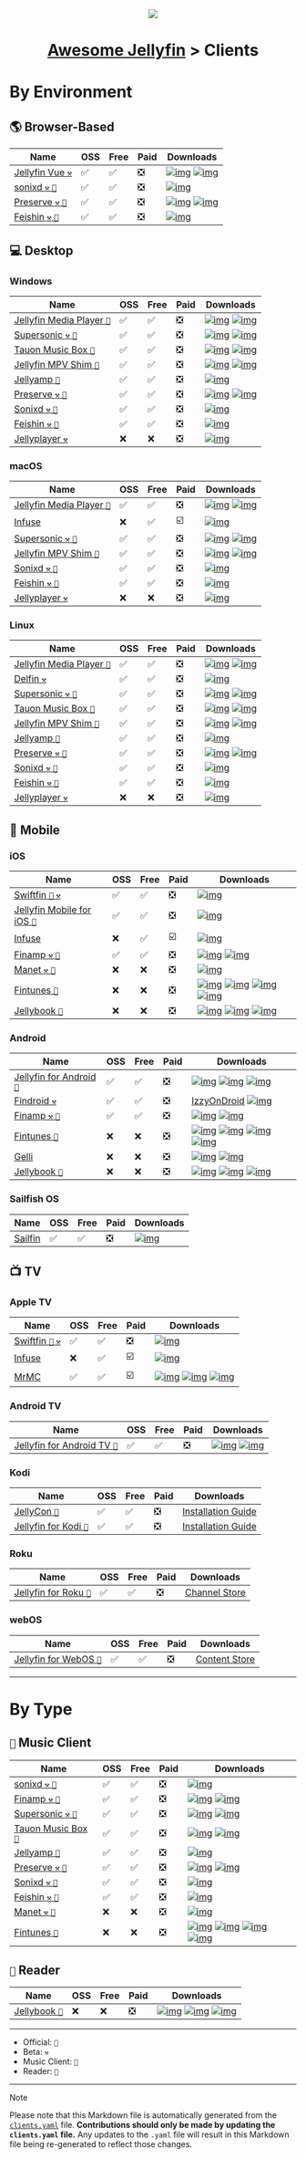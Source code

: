 
<!--
⚠️ WARNING: DO NOT EDIT THIS FILE ⚠️

This Markdown file is auto-generated from the `assets/clients/clients.yaml` file.
Any manual changes made to this file will be overwritten the next time it is generated.
To make changes, please edit the `assets/clients/clients.yaml` file and regenerate this Markdown file.
-->

<p align="center">
<img src="assets/banner.png" />
<h1 align="center"><a href="https://github.com/awesome-jellyfin/awesome-jellyfin">Awesome Jellyfin</a> > Clients</h1>
</p>

# By Environment
## 🌎 Browser-Based

| Name | OSS | Free | Paid | Downloads |
| ---- | --- | ---- | ---- | --------- |
| [Jellyfin Vue ` ⚒️ `](https://github.com/jellyfin/jellyfin-vue) | ✅ | ✅ | ❎ | [![img](assets/clients/icons/demo.png)](https://jf-vue.pages.dev/) [![img](assets/clients/icons/docker.png)](https://github.com/jellyfin/jellyfin-vue/pkgs/container/jellyfin-vue) |
| [sonixd ` ⚒️ ` ` 🎵 `](https://github.com/jeffvli/sonixd) | ✅ | ✅ | ❎ | [![img](assets/clients/icons/github.png)](https://github.com/jeffvli/sonixd/releases) |
| [Preserve ` ⚒️ ` ` 🎵 `](https://gitlab.com/preserve/preserve) | ✅ | ✅ | ❎ | [![img](assets/clients/icons/demo.png)](https://preserveplayer.com/) [![img](assets/clients/icons/github.png)](https://gitlab.com/preserve/preserve) |
| [Feishin ` ⚒️ ` ` 🎵 `](https://github.com/jeffvli/feishin) | ✅ | ✅ | ❎ | [![img](assets/clients/icons/github.png)](https://github.com/jeffvli/feishin) |

## 💻 Desktop

### Windows

| Name | OSS | Free | Paid | Downloads |
| ---- | --- | ---- | ---- | --------- |
| [Jellyfin Media Player ` 🔹 `](https://github.com/jellyfin/jellyfin-media-player) | ✅ | ✅ | ❎ | [![img](assets/clients/icons/github.png)](https://github.com/jellyfin/jellyfin-media-player/releases) [![img](assets/clients/icons/flathub.png)](https://flathub.org/apps/details/com.github.iwalton3.jellyfin-media-player) |
| [Supersonic ` ⚒️ ` ` 🎵 `](https://github.com/dweymouth/supersonic) | ✅ | ✅ | ❎ | [![img](assets/clients/icons/github.png)](https://github.com/dweymouth/supersonic) [![img](assets/clients/icons/flathub.png)](https://flathub.org/apps/io.github.dweymouth.supersonic) |
| [Tauon Music Box ` 🎵 `](https://github.com/Taiko2k/TauonMusicBox) | ✅ | ✅ | ❎ | [![img](assets/clients/icons/github.png)](https://github.com/Taiko2k/TauonMusicBox) [![img](assets/clients/icons/flathub.png)](https://flathub.org/apps/com.github.taiko2k.tauonmb) |
| [Jellyfin MPV Shim ` 🔹 `](https://github.com/jellyfin/jellyfin-mpv-shim) | ✅ | ✅ | ❎ | [![img](assets/clients/icons/github.png)](https://github.com/jellyfin/jellyfin-mpv-shim) [![img](assets/clients/icons/flathub.png)](https://flathub.org/apps/com.github.iwalton3.jellyfin-mpv-shim) |
| [Jellyamp ` 🎵 `](https://github.com/m0ngr31/jellyamp) | ✅ | ✅ | ❎ | [![img](assets/clients/icons/github.png)](https://github.com/m0ngr31/jellyamp) |
| [Preserve ` ⚒️ ` ` 🎵 `](https://gitlab.com/preserve/preserve) | ✅ | ✅ | ❎ | [![img](assets/clients/icons/demo.png)](https://preserveplayer.com/) [![img](assets/clients/icons/github.png)](https://gitlab.com/preserve/preserve) |
| [Sonixd ` ⚒️ ` ` 🎵 `](https://github.com/jeffvli/sonixd) | ✅ | ✅ | ❎ | [![img](assets/clients/icons/github.png)](https://github.com/jeffvli/sonixd) |
| [Feishin ` ⚒️ ` ` 🎵 `](https://github.com/jeffvli/feishin) | ✅ | ✅ | ❎ | [![img](assets/clients/icons/github.png)](https://github.com/jeffvli/feishin) |
| [Jellyplayer ` ⚒️ `](https://github.com/prayag17/JellyPlayer) | ❌ | ❌ | ❎ | [![img](assets/clients/icons/github.png)](https://github.com/prayag17/JellyPlayer) |

### macOS

| Name | OSS | Free | Paid | Downloads |
| ---- | --- | ---- | ---- | --------- |
| [Jellyfin Media Player ` 🔹 `](https://github.com/jellyfin/jellyfin-media-player) | ✅ | ✅ | ❎ | [![img](assets/clients/icons/github.png)](https://github.com/jellyfin/jellyfin-media-player/releases) [![img](assets/clients/icons/flathub.png)](https://flathub.org/apps/details/com.github.iwalton3.jellyfin-media-player) |
| [Infuse](https://firecore.com/infuse) | ❌ | ✅ | ☑️ | [![img](assets/clients/icons/appstore.png)](https://apps.apple.com/app/id1136220934?mt=8) |
| [Supersonic ` ⚒️ ` ` 🎵 `](https://github.com/dweymouth/supersonic) | ✅ | ✅ | ❎ | [![img](assets/clients/icons/github.png)](https://github.com/dweymouth/supersonic) [![img](assets/clients/icons/flathub.png)](https://flathub.org/apps/io.github.dweymouth.supersonic) |
| [Jellyfin MPV Shim ` 🔹 `](https://github.com/jellyfin/jellyfin-mpv-shim) | ✅ | ✅ | ❎ | [![img](assets/clients/icons/github.png)](https://github.com/jellyfin/jellyfin-mpv-shim) [![img](assets/clients/icons/flathub.png)](https://flathub.org/apps/com.github.iwalton3.jellyfin-mpv-shim) |
| [Sonixd ` ⚒️ ` ` 🎵 `](https://github.com/jeffvli/sonixd) | ✅ | ✅ | ❎ | [![img](assets/clients/icons/github.png)](https://github.com/jeffvli/sonixd) |
| [Feishin ` ⚒️ ` ` 🎵 `](https://github.com/jeffvli/feishin) | ✅ | ✅ | ❎ | [![img](assets/clients/icons/github.png)](https://github.com/jeffvli/feishin) |
| [Jellyplayer ` ⚒️ `](https://github.com/prayag17/JellyPlayer) | ❌ | ❌ | ❎ | [![img](assets/clients/icons/github.png)](https://github.com/prayag17/JellyPlayer) |

### Linux

| Name | OSS | Free | Paid | Downloads |
| ---- | --- | ---- | ---- | --------- |
| [Jellyfin Media Player ` 🔹 `](https://github.com/jellyfin/jellyfin-media-player) | ✅ | ✅ | ❎ | [![img](assets/clients/icons/github.png)](https://github.com/jellyfin/jellyfin-media-player/releases) [![img](assets/clients/icons/flathub.png)](https://flathub.org/apps/details/com.github.iwalton3.jellyfin-media-player) |
| [Delfin ` ⚒️ `](https://codeberg.org/avery42/delfin) | ✅ | ✅ | ❎ | [![img](assets/clients/icons/flathub.png)](https://flathub.org/apps/cafe.avery.Delfin) |
| [Supersonic ` ⚒️ ` ` 🎵 `](https://github.com/dweymouth/supersonic) | ✅ | ✅ | ❎ | [![img](assets/clients/icons/github.png)](https://github.com/dweymouth/supersonic) [![img](assets/clients/icons/flathub.png)](https://flathub.org/apps/io.github.dweymouth.supersonic) |
| [Tauon Music Box ` 🎵 `](https://github.com/Taiko2k/TauonMusicBox) | ✅ | ✅ | ❎ | [![img](assets/clients/icons/github.png)](https://github.com/Taiko2k/TauonMusicBox) [![img](assets/clients/icons/flathub.png)](https://flathub.org/apps/com.github.taiko2k.tauonmb) |
| [Jellyfin MPV Shim ` 🔹 `](https://github.com/jellyfin/jellyfin-mpv-shim) | ✅ | ✅ | ❎ | [![img](assets/clients/icons/github.png)](https://github.com/jellyfin/jellyfin-mpv-shim) [![img](assets/clients/icons/flathub.png)](https://flathub.org/apps/com.github.iwalton3.jellyfin-mpv-shim) |
| [Jellyamp ` 🎵 `](https://github.com/m0ngr31/jellyamp) | ✅ | ✅ | ❎ | [![img](assets/clients/icons/github.png)](https://github.com/m0ngr31/jellyamp) |
| [Preserve ` ⚒️ ` ` 🎵 `](https://gitlab.com/preserve/preserve) | ✅ | ✅ | ❎ | [![img](assets/clients/icons/demo.png)](https://preserveplayer.com/) [![img](assets/clients/icons/github.png)](https://gitlab.com/preserve/preserve) |
| [Sonixd ` ⚒️ ` ` 🎵 `](https://github.com/jeffvli/sonixd) | ✅ | ✅ | ❎ | [![img](assets/clients/icons/github.png)](https://github.com/jeffvli/sonixd) |
| [Feishin ` ⚒️ ` ` 🎵 `](https://github.com/jeffvli/feishin) | ✅ | ✅ | ❎ | [![img](assets/clients/icons/github.png)](https://github.com/jeffvli/feishin) |
| [Jellyplayer ` ⚒️ `](https://github.com/prayag17/JellyPlayer) | ❌ | ❌ | ❎ | [![img](assets/clients/icons/github.png)](https://github.com/prayag17/JellyPlayer) |

## 📱 Mobile

### iOS

| Name | OSS | Free | Paid | Downloads |
| ---- | --- | ---- | ---- | --------- |
| [Swiftfin ` 🔹 ` ` ⚒️ `](https://github.com/jellyfin/swiftfin) | ✅ | ✅ | ❎ | [![img](assets/clients/icons/appstore.png)](https://apps.apple.com/ca/app/swiftfin/id1604098728) |
| [Jellyfin Mobile for iOS ` 🔹 `](https://github.com/jellyfin/jellyfin-expo) | ✅ | ✅ | ❎ | [![img](assets/clients/icons/appstore.png)](https://apps.apple.com/us/app/jellyfin-mobile/id1480192618?mt=8) |
| [Infuse](https://firecore.com/infuse) | ❌ | ✅ | ☑️ | [![img](assets/clients/icons/appstore.png)](https://apps.apple.com/app/id1136220934?mt=8) |
| [Finamp ` ⚒️ ` ` 🎵 `](https://github.com/jmshrv/finamp) | ✅ | ✅ | ❎ | [![img](assets/clients/icons/googleplay.png)](https://play.google.com/store/apps/details?id=com.unicornsonlsd.finamp) [![img](assets/clients/icons/appstore.png)](https://apps.apple.com/us/app/finamp/id1574922594) |
| [Manet ` ⚒️ ` ` 🎵 `](https://tilo.dev/manet/) | ❌ | ❌ | ❎ | [![img](assets/clients/icons/testflight.png)](https://tilo.dev/manet/) |
| [Fintunes ` 🎵 `](https://github.com/leinelissen/jellyfin-audio-player) | ❌ | ❌ | ❎ | [![img](assets/clients/icons/github.png)](https://github.com/leinelissen/jellyfin-audio-player) [![img](assets/clients/icons/fdroid.png)](https://f-droid.org/en/packages/nl.moeilijkedingen.jellyfinaudioplayer) [![img](assets/clients/icons/googleplay.png)](https://play.google.com/store/apps/details?id=nl.moeilijkedingen.jellyfinaudioplayer) [![img](assets/clients/icons/appstore.png)](https://apple.co/3MFYIJH) |
| [Jellybook ` 📖 `](https://github.com/prayag17/JellyPlayer) | ❌ | ❌ | ❎ | [![img](assets/clients/icons/github.png)](https://github.com/prayag17/JellyPlayer) [![img](assets/clients/icons/izzisoft.png)](https://apt.izzysoft.de/fdroid/index/apk/com.KaraWilson.JellyBook/) [![img](assets/clients/icons/testflight.png)](https://testflight.apple.com/join/lEXKY4Dl) |

### Android

| Name | OSS | Free | Paid | Downloads |
| ---- | --- | ---- | ---- | --------- |
| [Jellyfin for Android ` 🔹 `](https://github.com/jellyfin/jellyfin-android) | ✅ | ✅ | ❎ | [![img](assets/clients/icons/fdroid.png)](https://f-droid.org/en/packages/org.jellyfin.mobile/) [![img](assets/clients/icons/amazon.png)](https://www.amazon.com/gp/aw/d/B081RFTTQ9) [![img](assets/clients/icons/googleplay.png)](https://play.google.com/store/apps/details?id=org.jellyfin.mobile) |
| [Findroid ` ⚒️ `](https://github.com/jarnedemeulemeester/findroid) | ✅ | ✅ | ❎ | [IzzyOnDroid](https://apt.izzysoft.de/fdroid/index/apk/dev.jdtech.jellyfin) [![img](assets/clients/icons/googleplay.png)](https://play.google.com/store/apps/details?id=dev.jdtech.jellyfin) |
| [Finamp ` ⚒️ ` ` 🎵 `](https://github.com/jmshrv/finamp) | ✅ | ✅ | ❎ | [![img](assets/clients/icons/googleplay.png)](https://play.google.com/store/apps/details?id=com.unicornsonlsd.finamp) [![img](assets/clients/icons/appstore.png)](https://apps.apple.com/us/app/finamp/id1574922594) |
| [Fintunes ` 🎵 `](https://github.com/leinelissen/jellyfin-audio-player) | ❌ | ❌ | ❎ | [![img](assets/clients/icons/github.png)](https://github.com/leinelissen/jellyfin-audio-player) [![img](assets/clients/icons/fdroid.png)](https://f-droid.org/en/packages/nl.moeilijkedingen.jellyfinaudioplayer) [![img](assets/clients/icons/googleplay.png)](https://play.google.com/store/apps/details?id=nl.moeilijkedingen.jellyfinaudioplayer) [![img](assets/clients/icons/appstore.png)](https://apple.co/3MFYIJH) |
| [Gelli](https://github.com/dkanada/gelli) | ❌ | ❌ | ❎ | [![img](assets/clients/icons/github.png)](https://github.com/dkanada/gelli) [![img](assets/clients/icons/fdroid.png)](https://f-droid.org/packages/com.dkanada.gramophone) |
| [Jellybook ` 📖 `](https://github.com/prayag17/JellyPlayer) | ❌ | ❌ | ❎ | [![img](assets/clients/icons/github.png)](https://github.com/prayag17/JellyPlayer) [![img](assets/clients/icons/izzisoft.png)](https://apt.izzysoft.de/fdroid/index/apk/com.KaraWilson.JellyBook/) [![img](assets/clients/icons/testflight.png)](https://testflight.apple.com/join/lEXKY4Dl) |

### Sailfish OS

| Name | OSS | Free | Paid | Downloads |
| ---- | --- | ---- | ---- | --------- |
| [Sailfin](https://github.com/heartfin/harbour-sailfin) | ✅ | ✅ | ❎ | [![img](assets/clients/icons/openrepos.png)](https://openrepos.net/content/ahappyhuman/sailfin) |

## 📺 TV

### Apple TV

| Name | OSS | Free | Paid | Downloads |
| ---- | --- | ---- | ---- | --------- |
| [Swiftfin ` 🔹 ` ` ⚒️ `](https://github.com/jellyfin/swiftfin) | ✅ | ✅ | ❎ | [![img](assets/clients/icons/appstore.png)](https://apps.apple.com/ca/app/swiftfin/id1604098728) |
| [Infuse](https://firecore.com/infuse) | ❌ | ✅ | ☑️ | [![img](assets/clients/icons/appstore.png)](https://apps.apple.com/app/id1136220934?mt=8) |
| [MrMC](https://github.com/MrMC/mrmc) | ✅ | ✅ | ☑️ | [![img](assets/clients/icons/amazon.png)](https://www.amazon.com/gp/product/B01ENT3I1Q/ref=mas_pm_mrmc) [![img](assets/clients/icons/appstore.png)](https://apps.apple.com/us/app/mrmc/id1059536415) [![img](assets/clients/icons/googleplay.png)](https://play.google.com/store/apps/details?id=tv.mrmc.mrmc) |

### Android TV

| Name | OSS | Free | Paid | Downloads |
| ---- | --- | ---- | ---- | --------- |
| [Jellyfin for Android TV ` 🔹 `](https://github.com/jellyfin/jellyfin-androidtv) | ✅ | ✅ | ❎ | [![img](assets/clients/icons/amazon.png)](https://www.amazon.com/gp/aw/d/B07TX7Z725) [![img](assets/clients/icons/googleplay.png)](https://play.google.com/store/apps/details?id=org.jellyfin.androidtv) |

### Kodi

| Name | OSS | Free | Paid | Downloads |
| ---- | --- | ---- | ---- | --------- |
| [JellyCon ` 🔹 `](https://github.com/jellyfin/jellycon) | ✅ | ✅ | ❎ | [Installation Guide](https://github.com/jellyfin/jellycon#installation) |
| [Jellyfin for Kodi ` 🔹 `](https://github.com/jellyfin/jellyfin-kodi) | ✅ | ✅ | ❎ | [Installation Guide](https://jellyfin.org/docs/general/clients/kodi) |

### Roku

| Name | OSS | Free | Paid | Downloads |
| ---- | --- | ---- | ---- | --------- |
| [Jellyfin for Roku ` 🔹 `](https://github.com/jellyfin/jellyfin-roku) | ✅ | ✅ | ❎ | [Channel Store](https://channelstore.roku.com/details/592369/jellyfin) |

### webOS

| Name | OSS | Free | Paid | Downloads |
| ---- | --- | ---- | ---- | --------- |
| [Jellyfin for WebOS ` 🔹 `](https://github.com/jellyfin/jellyfin-webos) | ✅ | ✅ | ❎ | [Content Store](https://us.lgappstv.com/main/tvapp/detail?appId=1030579) |


---

# By Type

## ` 🎵 ` Music Client

| Name | OSS | Free | Paid | Downloads |
| ---- | --- | ---- | ---- | --------- |
| [sonixd ` ⚒️ ` ` 🎵 `](https://github.com/jeffvli/sonixd) | ✅ | ✅ | ❎ | [![img](assets/clients/icons/github.png)](https://github.com/jeffvli/sonixd/releases) |
| [Finamp ` ⚒️ ` ` 🎵 `](https://github.com/jmshrv/finamp) | ✅ | ✅ | ❎ | [![img](assets/clients/icons/googleplay.png)](https://play.google.com/store/apps/details?id=com.unicornsonlsd.finamp) [![img](assets/clients/icons/appstore.png)](https://apps.apple.com/us/app/finamp/id1574922594) |
| [Supersonic ` ⚒️ ` ` 🎵 `](https://github.com/dweymouth/supersonic) | ✅ | ✅ | ❎ | [![img](assets/clients/icons/github.png)](https://github.com/dweymouth/supersonic) [![img](assets/clients/icons/flathub.png)](https://flathub.org/apps/io.github.dweymouth.supersonic) |
| [Tauon Music Box ` 🎵 `](https://github.com/Taiko2k/TauonMusicBox) | ✅ | ✅ | ❎ | [![img](assets/clients/icons/github.png)](https://github.com/Taiko2k/TauonMusicBox) [![img](assets/clients/icons/flathub.png)](https://flathub.org/apps/com.github.taiko2k.tauonmb) |
| [Jellyamp ` 🎵 `](https://github.com/m0ngr31/jellyamp) | ✅ | ✅ | ❎ | [![img](assets/clients/icons/github.png)](https://github.com/m0ngr31/jellyamp) |
| [Preserve ` ⚒️ ` ` 🎵 `](https://gitlab.com/preserve/preserve) | ✅ | ✅ | ❎ | [![img](assets/clients/icons/demo.png)](https://preserveplayer.com/) [![img](assets/clients/icons/github.png)](https://gitlab.com/preserve/preserve) |
| [Sonixd ` ⚒️ ` ` 🎵 `](https://github.com/jeffvli/sonixd) | ✅ | ✅ | ❎ | [![img](assets/clients/icons/github.png)](https://github.com/jeffvli/sonixd) |
| [Feishin ` ⚒️ ` ` 🎵 `](https://github.com/jeffvli/feishin) | ✅ | ✅ | ❎ | [![img](assets/clients/icons/github.png)](https://github.com/jeffvli/feishin) |
| [Manet ` ⚒️ ` ` 🎵 `](https://tilo.dev/manet/) | ❌ | ❌ | ❎ | [![img](assets/clients/icons/testflight.png)](https://tilo.dev/manet/) |
| [Fintunes ` 🎵 `](https://github.com/leinelissen/jellyfin-audio-player) | ❌ | ❌ | ❎ | [![img](assets/clients/icons/github.png)](https://github.com/leinelissen/jellyfin-audio-player) [![img](assets/clients/icons/fdroid.png)](https://f-droid.org/en/packages/nl.moeilijkedingen.jellyfinaudioplayer) [![img](assets/clients/icons/googleplay.png)](https://play.google.com/store/apps/details?id=nl.moeilijkedingen.jellyfinaudioplayer) [![img](assets/clients/icons/appstore.png)](https://apple.co/3MFYIJH) |

## ` 📖 ` Reader

| Name | OSS | Free | Paid | Downloads |
| ---- | --- | ---- | ---- | --------- |
| [Jellybook ` 📖 `](https://github.com/prayag17/JellyPlayer) | ❌ | ❌ | ❎ | [![img](assets/clients/icons/github.png)](https://github.com/prayag17/JellyPlayer) [![img](assets/clients/icons/izzisoft.png)](https://apt.izzysoft.de/fdroid/index/apk/com.KaraWilson.JellyBook/) [![img](assets/clients/icons/testflight.png)](https://testflight.apple.com/join/lEXKY4Dl) |

---

* Official: ` 🔹 `
* Beta: ` ⚒️ `
* Music Client: ` 🎵 `
* Reader: ` 📖 `

---

> [!NOTE]
> Please note that this Markdown file is automatically generated from the [`clients.yaml`](./assets/clients/clients.yaml) file.
> **Contributions should only be made by updating the `clients.yaml` file.**
> Any updates to the `.yaml` file will result in this Markdown file being re-generated to reflect those changes.

<!--
⚠️ WARNING: DO NOT EDIT THIS FILE ⚠️

This Markdown file is auto-generated from the `assets/clients/clients.yaml` file.
Any manual changes made to this file will be overwritten the next time it is generated.
To make changes, please edit the `assets/clients/clients.yaml` file and regenerate this Markdown file.
-->
